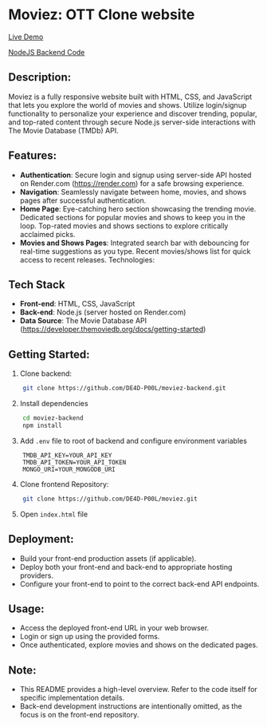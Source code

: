 # Moviez: OTT Clone website

[Live Demo](https://de4d-p00l.github.io/moviez/)

[NodeJS Backend Code](https://github.com/DE4D-P00L/moviez-backend)

## Description:

Moviez is a fully responsive website built with HTML, CSS, and JavaScript that lets you explore the world of movies and shows. Utilize login/signup functionality to personalize your experience and discover trending, popular, and top-rated content through secure Node.js server-side interactions with The Movie Database (TMDb) API.

## Features:

- **Authentication**: Secure login and signup using server-side API hosted on Render.com (https://render.com) for a safe browsing experience.
- **Navigation**: Seamlessly navigate between home, movies, and shows pages after successful authentication.
- **Home Page**:
  Eye-catching hero section showcasing the trending movie.
  Dedicated sections for popular movies and shows to keep you in the loop.
  Top-rated movies and shows sections to explore critically acclaimed picks.
- **Movies and Shows Pages**:
  Integrated search bar with debouncing for real-time suggestions as you type.
  Recent movies/shows list for quick access to recent releases.
  Technologies:

## Tech Stack

- **Front-end**: HTML, CSS, JavaScript
- **Back-end**: Node.js (server hosted on Render.com)
- **Data Source**: The Movie Database API (https://developer.themoviedb.org/docs/getting-started)

## Getting Started:

1. Clone backend:

```bash
    git clone https://github.com/DE4D-P00L/moviez-backend.git
```

2. Install dependencies

```bash
    cd moviez-backend
    npm install
```

3. Add `.env` file to root of backend and configure environment variables

```
    TMDB_API_KEY=YOUR_API_KEY
    TMDB_API_TOKEN=YOUR_API_TOKEN
    MONGO_URI=YOUR_MONGODB_URI
```

4. Clone frontend Repository:

```bash
    git clone https://github.com/DE4D-P00L/moviez.git
```

5. Open `index.html` file

## Deployment:

- Build your front-end production assets (if applicable).
- Deploy both your front-end and back-end to appropriate hosting providers.
- Configure your front-end to point to the correct back-end API endpoints.

## Usage:

- Access the deployed front-end URL in your web browser.
- Login or sign up using the provided forms.
- Once authenticated, explore movies and shows on the dedicated pages.

## Note:

- This README provides a high-level overview. Refer to the code itself for specific implementation details.
- Back-end development instructions are intentionally omitted, as the focus is on the front-end repository.
